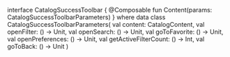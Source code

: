 interface CatalogSuccessToolbar {
@Composable
fun Content(params: CatalogSuccessToolbarParameters)
}
where
data class CatalogSuccessToolbarParameters(
val content: CatalogContent,
val openFilter: () -> Unit,
val openSearch: () -> Unit,
val goToFavorite: () -> Unit,
val openPreferences: () -> Unit,
val getActiveFilterCount: () -> Int,
val goToBack: () -> Unit
)